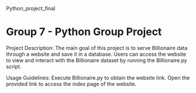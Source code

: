  Python_project_final

# Group 7 - Python Group Project
Project Description:
The main goal of this project is to serve Billionaire data through a website and save it in a database. Users can access the website to view and interact with the Billionaire dataset by running the Billionaire.py script.

Usage Guidelines:
Execute Billionaire.py to obtain the website link.
Open the provided link to access the index page of the website.
